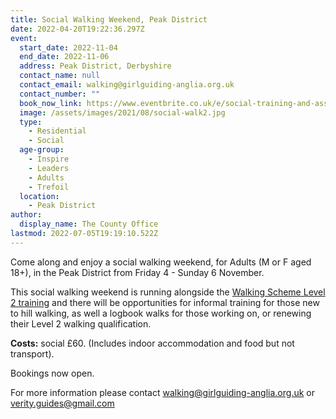 ```yaml
---
title: Social Walking Weekend, Peak District
date: 2022-04-20T19:22:36.297Z
event:
  start_date: 2022-11-04
  end_date: 2022-11-06
  address: Peak District, Derbyshire
  contact_name: null
  contact_email: walking@girlguiding-anglia.org.uk
  contact_number: ""
  book_now_link: https://www.eventbrite.co.uk/e/social-training-and-assessed-walking-weekend-tickets-360305251707?dm_i=440O,1CFV8,5WEL9G,67XK9,1
  image: /assets/images/2021/08/social-walk2.jpg
  type:
    - Residential
    - Social
  age-group:
    - Inspire
    - Leaders
    - Adults
    - Trefoil
  location:
    - Peak District
author:
  display_name: The County Office
lastmod: 2022-07-05T19:19:10.522Z
---
```

Come along and enjoy a social walking weekend, for Adults (M or F aged 18+), in the Peak District from Friday 4 - Sunday 6 November.

This social walking weekend is running alongside the [Walking Scheme Level 2 training](/training/level-2-walking-peak-district/) and there will be opportunities for ​informal training for those new to hill walking, as well a logbook walks for those working on, or renewing their Level 2 walking qualification.

**Costs:** social £60. (Includes indoor accommodation and food but not transport).

Bookings now open.

For more information please contact <walking@girlguiding-anglia.org.uk> or <verity.guides@gmail.com>
